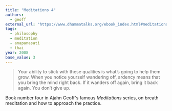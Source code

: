 ```yaml
---
title: "Meditations 4"
authors:
  - geoff
external_url: "https://www.dhammatalks.org/ebook_index.html#meditations_4"
tags:
  - philosophy
  - meditation
  - anapanasati
  - thai
year: 2008
base_value: 3
---
```


> Your ability to stick with these qualities is what’s going to help them grow. When you notice yourself wandering off, ardency means that you bring the mind right back. If it wanders off again, bring it back again. You don’t give up. 

Book number four in Ajahn Geoff's famous _Meditations_ series, on breath meditation and how to approach the practice.
